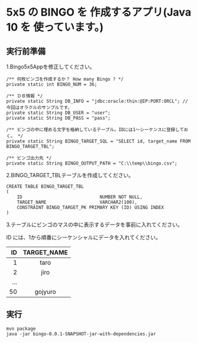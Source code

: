 # 5x5 の BINGO を 作成するアプリ(Java 10 を 使っています。)


実行前準備
----------

1.Bingo5x5Appを修正してください。

```
/** 何枚ビンゴを作成するか？ How many Bingo ? */
private static int BINGO_NUM = 36;

/** ＤＢ情報 */
private static String DB_INFO = "jdbc:oracle:thin:@IP:PORT:ORCL"; // 今回はオラクルのサンプルです。
private static String DB_USER = "user";
private static String DB_PASS = "pass";

/** ビンゴの中に埋める文字を格納しているテーブル。IDには1～シーケンスに登録しておく。 */
private static String BINGO_TARGET_SQL = "SELECT id, target_name FROM BINGO_TARGET_TBL";

/** ビンゴ出力先 */
private static String BINGO_OUTPUT_PATH = "C:\\temp\\bingo.csv";
```

2.BINGO\_TARGET\_TBLテーブルを作成してください。

```
CREATE TABLE BINGO_TARGET_TBL
(
    ID                             NUMBER NOT NULL,
    TARGET_NAME                    VARCHAR2(100),
    CONSTRAINT BINGO_TARGET_PK PRIMARY KEY (ID) USING INDEX
)
```

3.テーブルにビンゴのマスの中に表示するデータを事前に入れてください。

ID には、1から順番にシーケンシャルにデータを入れてください。

|ID    |TARGET_NAME |
|-----:|:----------:|
|1     |taro        |
|2     |jiro        |
|...   |            |
|50    |gojyuro     |


実行
----

```
mvn package
java -jar bingo-0.0.1-SNAPSHOT-jar-with-dependencies.jar
```